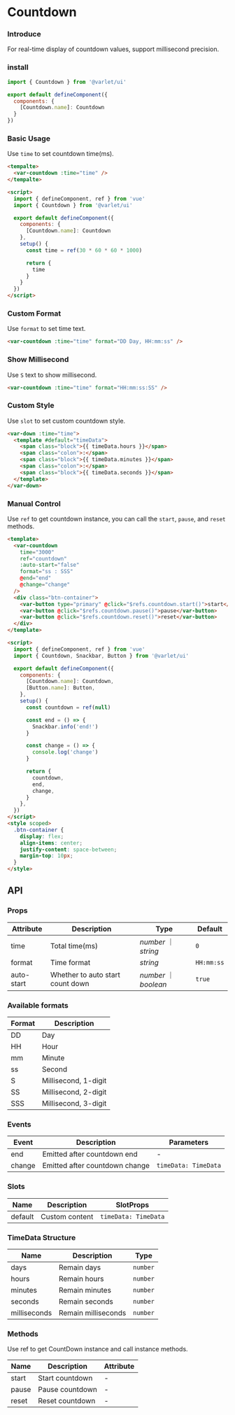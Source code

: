 # Countdown

### Introduce

For real-time display of countdown values, support millisecond precision.

### install

```js
import { Countdown } from '@varlet/ui'

export default defineComponent({
  components: {
    [Countdown.name]: Countdown
  }
})
```

### Basic Usage

Use `time` to set countdown time(ms).

```html
<tempalte>
  <var-countdown :time="time" />
</tempalte>

<script>
  import { defineComponent, ref } from 'vue'
  import { Countdown } from '@varlet/ui'

  export default defineComponent({
    components: {
      [Countdown.name]: Countdown
    },
    setup() {
      const time = ref(30 * 60 * 60 * 1000)

      return {
        time
      }
    }
  })
</script>
```
### Custom Format

Use `format` to set time text.

```html
<var-countdown :time="time" format="DD Day, HH:mm:ss" />
```

### Show Millisecond

Use `S` text to show millisecond.

```html
<var-countdown :time="time" format="HH:mm:ss:SS" />
```

### Custom Style

Use `slot` to set custom countdown style.

```html
<var-down :time="time">
  <template #default="timeData">
    <span class="block">{{ timeData.hours }}</span>
    <span class="colon">:</span>
    <span class="block">{{ timeData.minutes }}</span>
    <span class="colon">:</span>
    <span class="block">{{ timeData.seconds }}</span>
  </template>
</var-down>
```

### Manual Control

Use `ref` to get countdown instance, you can call the `start`, `pause`, and `reset` methods.

```html
<template>
  <var-countdown
    time="3000"
    ref="countdown"
    :auto-start="false"
    format="ss : SSS"
    @end="end"
    @change="change"
  />
  <div class="btn-container">
    <var-button type="primary" @click="$refs.countdown.start()">start</var-button>
    <var-button @click="$refs.countdown.pause()">pause</var-button>
    <var-button @click="$refs.countdown.reset()">reset</var-button>
  </div>
</template>

<script>
  import { defineComponent, ref } from 'vue'
  import { Countdown, Snackbar, Button } from '@varlet/ui'

  export default defineComponent({
    components: {
      [Countdown.name]: Countdown,
      [Button.name]: Button,
    },
    setup() {
      const countdown = ref(null)

      const end = () => {
        Snackbar.info('end!')
      }

      const change = () => {
        console.log('change')
      }

      return {
        countdown,
        end,
        change,
      }
    },
  })
</script>
<style scoped>
  .btn-container {
    display: flex;
    align-items: center;
    justify-content: space-between;
    margin-top: 10px;
  }
</style>
```

## API

### Props

| Attribute | Description | Type | Default |
| ----- | -------------- | -------- | ---------- |
| time | Total time(ms)| _number_ ｜ _string_ | `0` |
| format | Time format | _string_ | `HH:mm:ss` |
| auto-start | Whether to auto start count down | _number_ ｜ _boolean_ | `true` |

### Available formats
| Format | Description |
| -- | --- |
| DD | Day |
| HH | Hour |
| mm | Minute |
| ss | Second |
| S | Millisecond, 1-digit |
| SS | Millisecond, 2-digit |
| SSS | Millisecond, 3-digit |

### Events

| Event | Description | Parameters |
| ----- | -------------- | -------- |
| end | Emitted after countdown end | - |
| change | Emitted after countdown change | `timeData: TimeData` |

### Slots

| Name | Description | SlotProps |
| ----- | -------------- | -------- |
| default | Custom content | `timeData: TimeData` |

### TimeData Structure

| Name | Description | Type |
| ---- | ------- | -------- |
| days | Remain days | `number` |
| hours | Remain hours | `number` |
| minutes | Remain minutes | `number` |
| seconds | Remain seconds	 | `number` |
| milliseconds | Remain milliseconds | `number` |


### Methods
Use ref to get CountDown instance and call instance methods.

| Name | Description	 | Attribute |
| ---- | ------- | -------- |
| start | Start countdown	 | - |
| pause | Pause countdown	 | - |
| reset | Reset countdown | - |
